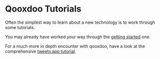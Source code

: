 # Qooxdoo Tutorials

Often the simplest way to learn about a new technology is to work through some
tutorials.

You may already have worked your way through the [getting
started](?id=getting-started) one.

For a much more in depth encounter with qooxdoo, have a look at the
comprehensive [tweets app tutorial](twitter/).
